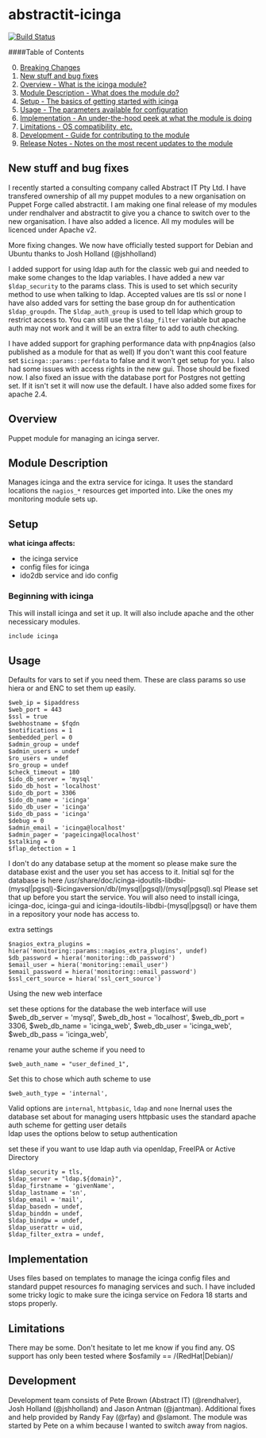 abstractit-icinga
====

[![Build Status](https://travis-ci.org/abstractitptyltd/abstractit-icinga.svg?branch=master)](https://travis-ci.org/abstractitptyltd/abstractit-icinga)

####Table of Contents

0. [Breaking Changes](#changes)
1. [New stuff and bug fixes](#new)
2. [Overview - What is the icinga module?](#overview)
3. [Module Description - What does the module do?](#module-description)
4. [Setup - The basics of getting started with icinga](#setup)
5. [Usage - The parameters available for configuration](#usage)
6. [Implementation - An under-the-hood peek at what the module is doing](#implementation)
7. [Limitations - OS compatibility, etc.](#limitations)
8. [Development - Guide for contributing to the module](#development)
9. [Release Notes - Notes on the most recent updates to the module](#release-notes)

New stuff and bug fixes
-----------------------

I recently started a consulting company called Abstract IT Pty Ltd. I have transfered ownership of all my puppet modules to a new organisation on Puppet Forge called abstractit.
I am making one final release of my modules under rendhalver and abstractit to give you a chance to switch over to the new organisation.
I have also added a licence. All my modules will be licenced under Apache v2.

More fixing changes. We now have officially tested support for Debian and Ubuntu thanks to Josh Holland (@jshholland)

I added support for using ldap auth for the classic web gui and needed to make some changes to the ldap variables.
I have added a new var `$ldap_security` to the params class. This is used to set which security method to use when talking to ldap. Accepted values are tls ssl or none
I have also added vars for setting the base group dn for authentication `$ldap_groupdn`.
The `$ldap_auth_group` is used to tell ldap which group to restrict access to.
You can still use the `$ldap_filter` variable but apache auth may not work and it will be an extra filter to add to auth checking.

I have added support for graphing performance data with pnp4nagios (also published as a module for that as well)
If you don't want this cool feature set `$icinga::params::perfdata` to false and it won't get setup for you.
I also had some issues with access rights in the new gui. Those should be fixed now.
I also fixed an issue with the database port for Postgres not getting set. If it isn't set it will now use the default.
I have also added some fixes for apache 2.4.

Overview
--------

Puppet module for managing an icinga server.

Module Description
------------------

Manages icinga and the extra service for icinga.
It uses the standard locations the `nagios_*` resources get imported into.
Like the ones my monitoring module sets up.

Setup
-----

**what icinga affects:**

* the icinga service
* config files for icinga
* ido2db service and ido config

### Beginning with icinga

This will install icinga and set it up.
It will also include apache and the other necessicary modules.

    include icinga

Usage
-----


Defaults for vars to set if you need them.
These are class params so use hiera or and ENC to set them up easily.

    $web_ip = $ipaddress
    $web_port = 443
    $ssl = true
    $webhostname = $fqdn
    $notifications = 1
    $embedded_perl = 0
    $admin_group = undef
    $admin_users = undef
    $ro_users = undef
    $ro_group = undef
    $check_timeout = 180
    $ido_db_server = 'mysql'
    $ido_db_host = 'localhost'
    $ido_db_port = 3306
    $ido_db_name = 'icinga'
    $ido_db_user = 'icinga'
    $ido_db_pass = 'icinga'
    $debug = 0
    $admin_email = 'icinga@localhost'
    $admin_pager = 'pageicinga@localhost'
    $stalking = 0
    $flap_detection = 1

I don't do any database setup at the moment so please make sure the database exist and the user you set has access to it.
Initial sql for the database is here /usr/share/doc/icinga-idoutils-libdbi-(mysql|pgsql)-$icingaversion/db/(mysql|pgsql)/(mysql|pgsql).sql
Please set that up before you start the service.
You will also need to install icinga, icinga-doc, icinga-gui and icinga-idoutils-libdbi-(mysql|pgsql) or have them in a repository your node has access to.

extra settings

    $nagios_extra_plugins = hiera('monitoring::params::nagios_extra_plugins', undef)
    $db_password = hiera('monitoring::db_password')
    $email_user = hiera('monitoring::email_user')
    $email_password = hiera('monitoring::email_password')
    $ssl_cert_source = hiera('ssl_cert_source')

Using the new web interface

set these options for the database the web interface will use
    $web_db_server = 'mysql',
    $web_db_host = 'localhost',
    $web_db_port = 3306,
    $web_db_name = 'icinga_web',
    $web_db_user = 'icinga_web',
    $web_db_pass = 'icinga_web',

rename your authe scheme if you need to

    $web_auth_name = "user_defined_1",

Set this to chose which auth scheme to use

    $web_auth_type = 'internal',

Valid options are `internal`, `httpbasic`, `ldap` and `none`
Inernal uses the database set about for managing users
httpbasic uses the standard apache auth scheme for getting user details\
ldap uses the options below to setup authentication


set these if you want to use ldap auth via openldap, FreeIPA  or Active Directory

    $ldap_security = tls,
    $ldap_server = "ldap.${domain}",
    $ldap_firstname = 'givenName',
    $ldap_lastname = 'sn',
    $ldap_email = 'mail',
    $ldap_basedn = undef,
    $ldap_binddn = undef,
    $ldap_bindpw = undef,
    $ldap_userattr = uid,
    $ldap_filter_extra = undef,

Implementation
--------------

Uses files based on templates to manage the icinga config files and standard puppet resources fo managing services and such.
I have included some tricky logic to make sure the icinga service on Fedora 18 starts and stops properly.

Limitations
------------

There may be some. Don't hesitate to let me know if you find any.
OS support has only been tested where $osfamily == /(RedHat|Debian)/

Development
-----------

Development team consists of Pete Brown (Abstract IT) (@rendhalver), Josh Holland (@jshholland) and Jason Antman (@jantman).
Additional fixes and help provided by Randy Fay (@rfay) and @slamont.
The module was started by Pete on a whim because I wanted to switch away from nagios.
